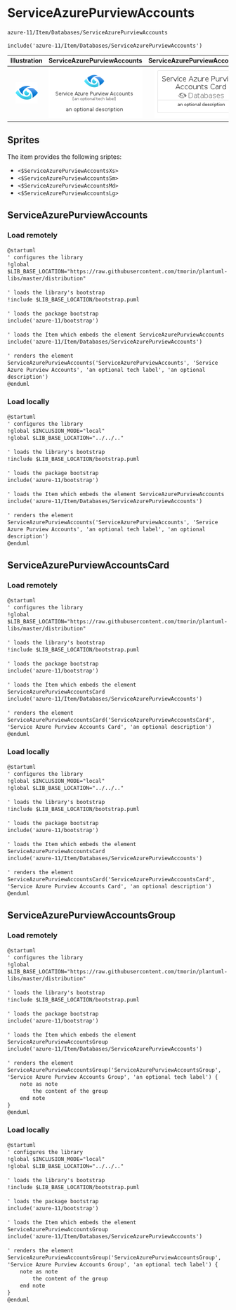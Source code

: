 # ServiceAzurePurviewAccounts


```text
azure-11/Item/Databases/ServiceAzurePurviewAccounts
```

```text
include('azure-11/Item/Databases/ServiceAzurePurviewAccounts')
```



| Illustration | ServiceAzurePurviewAccounts | ServiceAzurePurviewAccountsCard | ServiceAzurePurviewAccountsGroup |
| :---: | :---: | :---: | :---: |
| ![illustration for Illustration](../../../azure-11/Item/Databases/ServiceAzurePurviewAccounts.png) | ![illustration for ServiceAzurePurviewAccounts](../../../azure-11/Item/Databases/ServiceAzurePurviewAccounts.Local.png) | ![illustration for ServiceAzurePurviewAccountsCard](../../../azure-11/Item/Databases/ServiceAzurePurviewAccountsCard.Local.png) | ![illustration for ServiceAzurePurviewAccountsGroup](../../../azure-11/Item/Databases/ServiceAzurePurviewAccountsGroup.Local.png) |



## Sprites
The item provides the following sriptes:

- `<$ServiceAzurePurviewAccountsXs>`
- `<$ServiceAzurePurviewAccountsSm>`
- `<$ServiceAzurePurviewAccountsMd>`
- `<$ServiceAzurePurviewAccountsLg>`





## ServiceAzurePurviewAccounts

### Load remotely
```plantuml
@startuml
' configures the library
!global $LIB_BASE_LOCATION="https://raw.githubusercontent.com/tmorin/plantuml-libs/master/distribution"

' loads the library's bootstrap
!include $LIB_BASE_LOCATION/bootstrap.puml

' loads the package bootstrap
include('azure-11/bootstrap')

' loads the Item which embeds the element ServiceAzurePurviewAccounts
include('azure-11/Item/Databases/ServiceAzurePurviewAccounts')

' renders the element
ServiceAzurePurviewAccounts('ServiceAzurePurviewAccounts', 'Service Azure Purview Accounts', 'an optional tech label', 'an optional description')
@enduml
```

### Load locally
```plantuml
@startuml
' configures the library
!global $INCLUSION_MODE="local"
!global $LIB_BASE_LOCATION="../../.."

' loads the library's bootstrap
!include $LIB_BASE_LOCATION/bootstrap.puml

' loads the package bootstrap
include('azure-11/bootstrap')

' loads the Item which embeds the element ServiceAzurePurviewAccounts
include('azure-11/Item/Databases/ServiceAzurePurviewAccounts')

' renders the element
ServiceAzurePurviewAccounts('ServiceAzurePurviewAccounts', 'Service Azure Purview Accounts', 'an optional tech label', 'an optional description')
@enduml
```

## ServiceAzurePurviewAccountsCard

### Load remotely
```plantuml
@startuml
' configures the library
!global $LIB_BASE_LOCATION="https://raw.githubusercontent.com/tmorin/plantuml-libs/master/distribution"

' loads the library's bootstrap
!include $LIB_BASE_LOCATION/bootstrap.puml

' loads the package bootstrap
include('azure-11/bootstrap')

' loads the Item which embeds the element ServiceAzurePurviewAccountsCard
include('azure-11/Item/Databases/ServiceAzurePurviewAccounts')

' renders the element
ServiceAzurePurviewAccountsCard('ServiceAzurePurviewAccountsCard', 'Service Azure Purview Accounts Card', 'an optional description')
@enduml
```

### Load locally
```plantuml
@startuml
' configures the library
!global $INCLUSION_MODE="local"
!global $LIB_BASE_LOCATION="../../.."

' loads the library's bootstrap
!include $LIB_BASE_LOCATION/bootstrap.puml

' loads the package bootstrap
include('azure-11/bootstrap')

' loads the Item which embeds the element ServiceAzurePurviewAccountsCard
include('azure-11/Item/Databases/ServiceAzurePurviewAccounts')

' renders the element
ServiceAzurePurviewAccountsCard('ServiceAzurePurviewAccountsCard', 'Service Azure Purview Accounts Card', 'an optional description')
@enduml
```

## ServiceAzurePurviewAccountsGroup

### Load remotely
```plantuml
@startuml
' configures the library
!global $LIB_BASE_LOCATION="https://raw.githubusercontent.com/tmorin/plantuml-libs/master/distribution"

' loads the library's bootstrap
!include $LIB_BASE_LOCATION/bootstrap.puml

' loads the package bootstrap
include('azure-11/bootstrap')

' loads the Item which embeds the element ServiceAzurePurviewAccountsGroup
include('azure-11/Item/Databases/ServiceAzurePurviewAccounts')

' renders the element
ServiceAzurePurviewAccountsGroup('ServiceAzurePurviewAccountsGroup', 'Service Azure Purview Accounts Group', 'an optional tech label') {
    note as note
        the content of the group
    end note
}
@enduml
```

### Load locally
```plantuml
@startuml
' configures the library
!global $INCLUSION_MODE="local"
!global $LIB_BASE_LOCATION="../../.."

' loads the library's bootstrap
!include $LIB_BASE_LOCATION/bootstrap.puml

' loads the package bootstrap
include('azure-11/bootstrap')

' loads the Item which embeds the element ServiceAzurePurviewAccountsGroup
include('azure-11/Item/Databases/ServiceAzurePurviewAccounts')

' renders the element
ServiceAzurePurviewAccountsGroup('ServiceAzurePurviewAccountsGroup', 'Service Azure Purview Accounts Group', 'an optional tech label') {
    note as note
        the content of the group
    end note
}
@enduml
```

